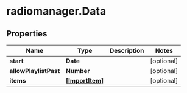# radiomanager.Data

## Properties
Name | Type | Description | Notes
------------ | ------------- | ------------- | -------------
**start** | **Date** |  | [optional] 
**allowPlaylistPast** | **Number** |  | [optional] 
**items** | [**[ImportItem]**](ImportItem.md) |  | [optional] 


